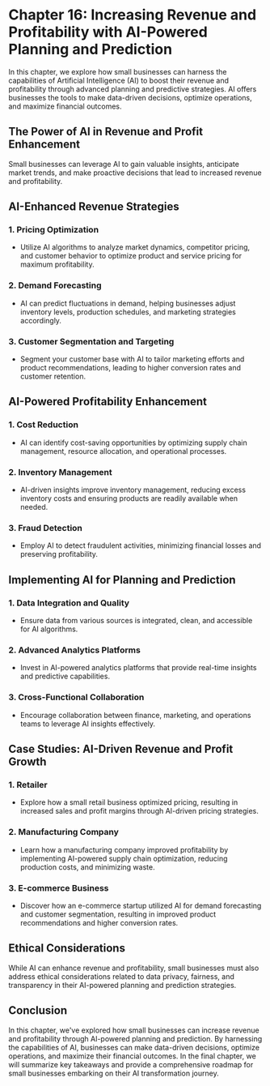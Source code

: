 Chapter 16: Increasing Revenue and Profitability with AI-Powered Planning and Prediction
========================================================================================

In this chapter, we explore how small businesses can harness the capabilities of Artificial Intelligence (AI) to boost their revenue and profitability through advanced planning and predictive strategies. AI offers businesses the tools to make data-driven decisions, optimize operations, and maximize financial outcomes.

The Power of AI in Revenue and Profit Enhancement
-------------------------------------------------

Small businesses can leverage AI to gain valuable insights, anticipate market trends, and make proactive decisions that lead to increased revenue and profitability.

AI-Enhanced Revenue Strategies
------------------------------

### 1. **Pricing Optimization**

* Utilize AI algorithms to analyze market dynamics, competitor pricing, and customer behavior to optimize product and service pricing for maximum profitability.

### 2. **Demand Forecasting**

* AI can predict fluctuations in demand, helping businesses adjust inventory levels, production schedules, and marketing strategies accordingly.

### 3. **Customer Segmentation and Targeting**

* Segment your customer base with AI to tailor marketing efforts and product recommendations, leading to higher conversion rates and customer retention.

AI-Powered Profitability Enhancement
------------------------------------

### 1. **Cost Reduction**

* AI can identify cost-saving opportunities by optimizing supply chain management, resource allocation, and operational processes.

### 2. **Inventory Management**

* AI-driven insights improve inventory management, reducing excess inventory costs and ensuring products are readily available when needed.

### 3. **Fraud Detection**

* Employ AI to detect fraudulent activities, minimizing financial losses and preserving profitability.

Implementing AI for Planning and Prediction
-------------------------------------------

### 1. **Data Integration and Quality**

* Ensure data from various sources is integrated, clean, and accessible for AI algorithms.

### 2. **Advanced Analytics Platforms**

* Invest in AI-powered analytics platforms that provide real-time insights and predictive capabilities.

### 3. **Cross-Functional Collaboration**

* Encourage collaboration between finance, marketing, and operations teams to leverage AI insights effectively.

Case Studies: AI-Driven Revenue and Profit Growth
-------------------------------------------------

### 1. **Retailer**

* Explore how a small retail business optimized pricing, resulting in increased sales and profit margins through AI-driven pricing strategies.

### 2. **Manufacturing Company**

* Learn how a manufacturing company improved profitability by implementing AI-powered supply chain optimization, reducing production costs, and minimizing waste.

### 3. **E-commerce Business**

* Discover how an e-commerce startup utilized AI for demand forecasting and customer segmentation, resulting in improved product recommendations and higher conversion rates.

Ethical Considerations
----------------------

While AI can enhance revenue and profitability, small businesses must also address ethical considerations related to data privacy, fairness, and transparency in their AI-powered planning and prediction strategies.

Conclusion
----------

In this chapter, we've explored how small businesses can increase revenue and profitability through AI-powered planning and prediction. By harnessing the capabilities of AI, businesses can make data-driven decisions, optimize operations, and maximize their financial outcomes. In the final chapter, we will summarize key takeaways and provide a comprehensive roadmap for small businesses embarking on their AI transformation journey.
